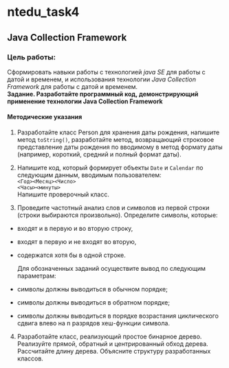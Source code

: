 # ntedu_task4  
## Java Collection Framework  
### Цель работы:  
Сформировать навыки работы с технологией _java SE_ для работы с датой
и временем, и использования технологии _Java Collection Framework_ для
работы с датой и временем.  
**Задание. Разработайте программный код, демонстрирующий
применение технологии Java Collection Framework**  
  
#### Методические указания  
1. Разработайте класс Person для хранения даты рождения, напишите
метод `toString()`, разработайте метод, возвращающий строковое
представление даты рождения по вводимому в метод формату даты
(например, короткий, средний и полный формат даты).  
  
2. Напишите код, который формирует объекты `Date` и `Calendar` по
следующим данным, вводимым пользователем:  
`<Год><Месяц><Число>`  
`<Часы><минуты>`  
Напишите проверочный класс.
  
3. Проведите частотный анализ слов и символов из первой строки (строки
выбираются произвольно). Определите символы, которые:  
- входят и в первую и во вторую строку,  
- входят в первую и не входят во вторую,  
- содержатся хотя бы в одной строке.  
  
  Для обозначенных заданий осуществите вывод по следующим
параметрам:  
- символы должны выводиться в обычном порядке;  
- символы должны выводиться в обратном порядке;  
- символы должны выводиться в порядке возрастания циклического сдвига влево на n разрядов хеш-функции символа.  
  
4. Разработайте класс, реализующий простое бинарное дерево. Реализуйте
прямой, обратный и центрированный обход дерева. Рассчитайте длину
дерева. Объясните структуру разработанных классов.
